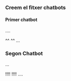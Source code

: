 ### Creem el fitxer chatbots
#### Primer chatbot
....

^^
^^
...

### Segon Chatbot
...

!!!!
!!!!
....
